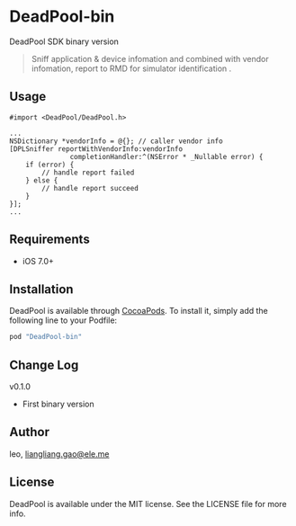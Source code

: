 # DeadPool-bin
DeadPool SDK binary version
> Sniff application & device infomation and combined with vendor infomation, report to RMD for simulator identification .

## Usage

```objc
#import <DeadPool/DeadPool.h>

...
NSDictionary *vendorInfo = @{}; // caller vendor info
[DPLSniffer reportWithVendorInfo:vendorInfo 
               completionHandler:^(NSError * _Nullable error) {
    if (error) {
        // handle report failed
    } else {
        // handle report succeed
    }
}];
...

```

## Requirements
* iOS 7.0+

## Installation

DeadPool is available through [CocoaPods](http://cocoapods.org). To install
it, simply add the following line to your Podfile:

```ruby
pod "DeadPool-bin"
```

## Change Log

v0.1.0

* First binary version

## Author

leo, liangliang.gao@ele.me

## License

DeadPool is available under the MIT license. See the LICENSE file for more info.

